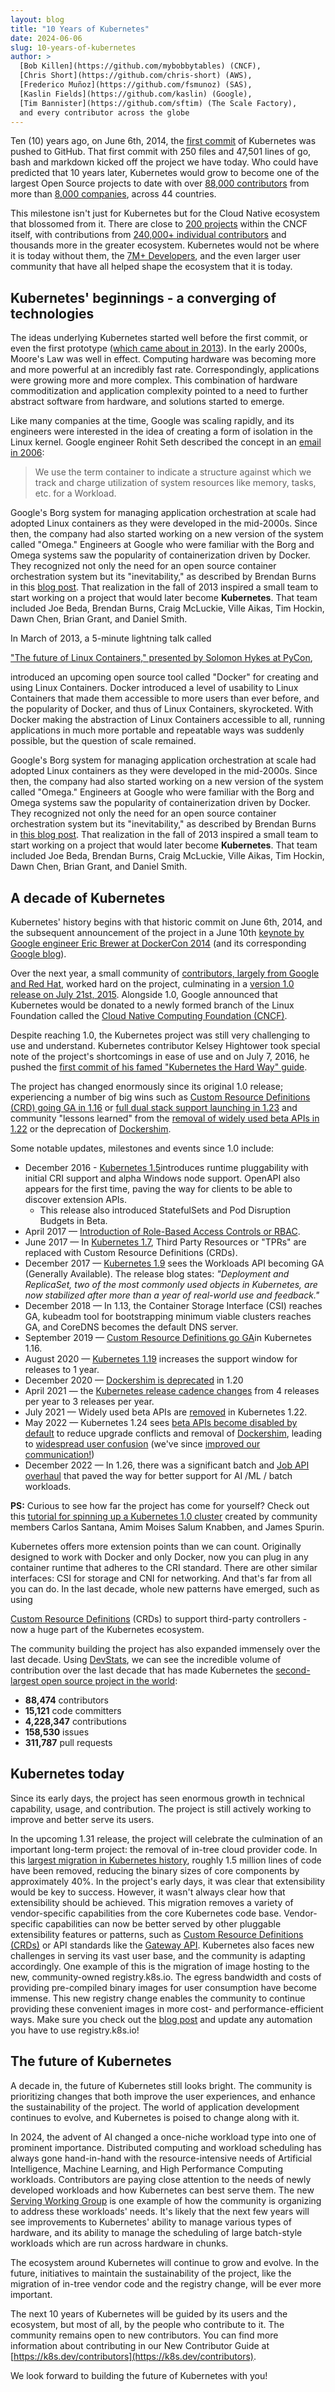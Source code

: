 ```yaml
---
layout: blog
title: "10 Years of Kubernetes"
date: 2024-06-06
slug: 10-years-of-kubernetes
author: >
  [Bob Killen](https://github.com/mybobbytables) (CNCF),
  [Chris Short](https://github.com/chris-short) (AWS),
  [Frederico Muñoz](https://github.com/fsmunoz) (SAS),
  [Kaslin Fields](https://github.com/kaslin) (Google),
  [Tim Bannister](https://github.com/sftim) (The Scale Factory),
  and every contributor across the globe
---
```


Ten (10) years ago, on June 6th, 2014, the
[first commit](https://github.com/kubernetes/kubernetes/commit/2c4b3a562ce34cddc3f8218a2c4d11c7310e6d56)
of Kubernetes was pushed to GitHub. That first commit with 250 files and 47,501 lines of go, bash
and markdown kicked off the project we have today. Who could have predicted that 10 years later,
Kubernetes would grow to become one of the largest Open Source projects to date with over
[88,000 contributors](https://k8s.devstats.cncf.io/d/24/overall-project-statistics?orgId=1) from
more than [8,000 companies](https://www.cncf.io/reports/kubernetes-project-journey-report/), across
44 countries.

This milestone isn't just for Kubernetes but for the Cloud Native ecosystem that blossomed from
it. There are close to [200 projects](https://all.devstats.cncf.io/d/18/overall-project-statistics-table?orgId=1)
within the CNCF itself, with contributions from
[240,000+ individual contributors](https://all.devstats.cncf.io/d/18/overall-project-statistics-table?orgId=1) and
thousands more in the greater ecosystem. Kubernetes would not be where it is today without them, the
[7M+ Developers](https://www.cncf.io/blog/2022/05/18/slashdata-cloud-native-continues-to-grow-with-more-than-7-million-developers-worldwide/),
and the even larger user community that have all helped shape the ecosystem that it is today.

## Kubernetes' beginnings - a converging of technologies

The ideas underlying Kubernetes started well before the first commit, or even the first prototype
([which came about in 2013](/blog/2018/07/20/the-history-of-kubernetes-the-community-behind-it/)).
In the early 2000s, Moore's Law was well in effect. Computing hardware was becoming more and more
powerful at an incredibly fast rate. Correspondingly, applications were growing more and more
complex. This combination of hardware commoditization and application complexity pointed to a need
to further abstract software from hardware, and solutions started to emerge.

Like many companies at the time, Google was scaling rapidly, and its engineers were interested in
the idea of creating a form of isolation in the Linux kernel. Google engineer Rohit Seth described
the concept in an [email in 2006](https://lwn.net/Articles/199643/):

> We use the term container to indicate a structure against which we track and charge utilization of
system resources like memory, tasks, etc. for a Workload.


Google's Borg system for managing application orchestration at scale had adopted Linux containers as
they were developed in the mid-2000s. Since then, the company had also started working on a new
version of the system called "Omega." Engineers at Google who were familiar with the Borg and Omega
systems saw the popularity of containerization driven by Docker. They recognized not only the need
for an open source container orchestration system but its "inevitability," as described by Brendan
Burns in this [blog post](/blog/2018/07/20/the-history-of-kubernetes-the-community-behind-it/). That
realization in the fall of 2013 inspired a small team to start working on a project that would later
become **Kubernetes**. That team included Joe Beda, Brendan Burns, Craig McLuckie, Ville Aikas, Tim
Hockin, Dawn Chen, Brian Grant, and Daniel Smith.


In March of 2013, a 5-minute lightning talk called

["The future of Linux Containers," presented by Solomon Hykes at PyCon](https://youtu.be/wW9CAH9nSLs?si=VtK_VFQHymOT7BIB),

introduced an upcoming open source tool called "Docker" for creating and using Linux
Containers. Docker introduced a level of usability to Linux Containers that made them accessible to
more users than ever before, and the popularity of Docker, and thus of Linux Containers,
skyrocketed. With Docker making the abstraction of Linux Containers accessible to all, running
applications in much more portable and repeatable ways was suddenly possible, but the question of
scale remained.

Google's Borg system for managing application orchestration at scale had adopted Linux containers as
they were developed in the mid-2000s. Since then, the company had also started working on a new
version of the system called "Omega." Engineers at Google who were familiar with the Borg and Omega
systems saw the popularity of containerization driven by Docker. They recognized not only the need
for an open source container orchestration system but its "inevitability," as described by Brendan
Burns in
[this blog post](https://kubernetes.io/blog/2018/07/20/the-history-of-kubernetes-the-community-behind-it/).
That realization in the fall of 2013 inspired a small team to start working on a project that would
later become **Kubernetes**. That team included Joe Beda, Brendan Burns, Craig McLuckie, Ville
Aikas, Tim Hockin, Dawn Chen, Brian Grant, and Daniel Smith.

## A decade of Kubernetes

Kubernetes' history begins with that historic commit on June 6th, 2014, and the subsequent
announcement of the project in a June 10th
[keynote by Google engineer Eric Brewer at DockerCon 2014](https://youtu.be/YrxnVKZeqK8?si=Q_wYBFn7dsS9H3k3)
(and its corresponding [Google blog](https://cloudplatform.googleblog.com/2014/06/an-update-on-container-support-on-google-cloud-platform.html)).

Over the next year, a small community of
[contributors, largely from Google and Red Hat](https://k8s.devstats.cncf.io/d/9/companies-table?orgId=1&var-period_name=Before%20joining%20CNCF&var-metric=contributors),
worked hard on the project, culminating in a [version 1.0 release on July 21st, 2015](https://cloudplatform.googleblog.com/2015/07/Kubernetes-V1-Released.html).
Alongside 1.0, Google announced that Kubernetes would be donated to a newly formed branch of the
Linux Foundation called the
[Cloud Native Computing Foundation (CNCF)](https://www.cncf.io/announcements/2015/06/21/new-cloud-native-computing-foundation-to-drive-alignment-among-container-technologies/).

Despite reaching 1.0, the Kubernetes project was still very challenging to use and
understand. Kubernetes contributor Kelsey Hightower took special note of the project's shortcomings
in ease of use and on July 7, 2016, he pushed the
[first commit of his famed "Kubernetes the Hard Way" guide](https://github.com/kelseyhightower/kubernetes-the-hard-way/commit/9d7ace8b186f6ebd2e93e08265f3530ec2fba81c).

The project has changed enormously since its original 1.0 release; experiencing a number of big wins
such as
[Custom Resource Definitions (CRD) going GA in 1.16](/blog/2019/09/18/kubernetes-1-16-release-announcement/)
or [full dual stack support launching in 1.23](/blog/2021/12/08/dual-stack-networking-ga/) and
community "lessons learned" from the [removal of widely used beta APIs in 1.22](/blog/2021/07/14/upcoming-changes-in-kubernetes-1-22/)
or the deprecation of [Dockershim](/blog/2020/12/02/dockershim-faq/).

Some notable updates, milestones and events since 1.0 include:

* December 2016 - [Kubernetes 1.5](/blog/2016/12/kubernetes-1-5-supporting-production-workloads/)introduces runtime pluggability with initial CRI support and alpha Windows node support. OpenAPI also appears for the first time, paving the way for clients to be able to discover extension APIs.
  * This release also introduced StatefulSets and Pod Disruption Budgets in Beta.
* April 2017 — [Introduction of Role-Based Access Controls or RBAC](/blog/2017/04/rbac-support-in-kubernetes/).
* June 2017 — In [Kubernetes 1.7](/blog/2017/06/kubernetes-1-7-security-hardening-stateful-application-extensibility-updates/), Third Party Resources or "TPRs" are replaced with Custom Resource Definitions (CRDs).
* December 2017 — [Kubernetes 1.9](/blog/2017/12/kubernetes-19-workloads-expanded-ecosystem/) sees the Workloads API becoming GA (Generally Available). The release blog states: _"Deployment and ReplicaSet, two of the most commonly used objects in Kubernetes, are now stabilized after more than a year of real-world use and feedback."_
* December 2018 — In 1.13, the Container Storage Interface (CSI) reaches GA, kubeadm tool for bootstrapping minimum viable clusters reaches GA, and CoreDNS becomes the default DNS server.
* September 2019 — [Custom Resource Definitions go GA](/blog/2019/09/18/kubernetes-1-16-release-announcement/)in Kubernetes 1.16.
* August 2020 — [Kubernetes 1.19](/blog/2016/12/kubernetes-1-5-supporting-production-workloads/) increases the support window for releases to 1 year.
* December 2020 — [Dockershim is deprecated](https://kubernetes.io/blog/2020/12/18/kubernetes-1.20-pod-impersonation-short-lived-volumes-in-csi/)  in 1.20
* April 2021 — the [Kubernetes release cadence changes](/blog/2021/07/20/new-kubernetes-release-cadence/#:~:text=On%20April%2023%2C%202021%2C%20the,Kubernetes%20community's%20contributors%20and%20maintainers.) from 4 releases per year to 3 releases per year.
* July 2021 — Widely used beta APIs are [removed](/blog/2021/07/14/upcoming-changes-in-kubernetes-1-22/)  in Kubernetes 1.22.
* May 2022 — Kubernetes 1.24 sees  [beta APIs become disabled by default](/blog/2022/05/03/kubernetes-1-24-release-announcement/) to reduce upgrade conflicts and removal of [Dockershim](/dockershim), leading to [widespread user confusion](https://www.youtube.com/watch?v=a03Hh1kd6KE) (we've since [improved our communication!](https://github.com/kubernetes/community/tree/master/communication/contributor-comms))
* December 2022 — In 1.26, there was a significant batch and  [Job API overhaul](/blog/2022/12/29/scalable-job-tracking-ga/) that paved the way for better support for AI  /ML / batch workloads.

**PS:** Curious to see how far the project has come for yourself? Check out this [tutorial for spinning up a Kubernetes 1.0 cluster](https://github.com/spurin/kubernetes-v1.0-lab) created by community members Carlos Santana, Amim Moises Salum Knabben, and James Spurin.

Kubernetes offers more extension points than we can count. Originally designed to work with Docker
and only Docker, now you can plug in any container runtime that adheres to the CRI standard. There
are other similar interfaces: CSI for storage and CNI for networking. And that's far from all you
can do. In the last decade, whole new patterns have emerged, such as using

[Custom Resource Definitions](/docs/concepts/extend-kubernetes/api-extension/custom-resources/)
(CRDs) to support third-party controllers - now a huge part of the Kubernetes ecosystem.

The community building the project has also expanded immensely over the last decade. Using
[DevStats](https://k8s.devstats.cncf.io/d/24/overall-project-statistics?orgId=1), we can see the
incredible volume of contribution over the last decade that has made Kubernetes the
[second-largest open source project in the world](https://www.cncf.io/reports/kubernetes-project-journey-report/):

* **88,474** contributors
* **15,121** code committers
* **4,228,347** contributions
* **158,530** issues
* **311,787** pull requests

## Kubernetes today

Since its early days, the project has seen enormous growth in technical capability, usage, and
contribution. The project is still actively working to improve and better serve its users.

In the upcoming 1.31 release, the project will celebrate the culmination of an important long-term
project: the removal of in-tree cloud provider code. In this
[largest migration in Kubernetes history](https://kubernetes.io/blog/2024/05/20/completing-cloud-provider-migration/),
roughly 1.5 million lines of code have been removed, reducing the binary sizes of core components
by approximately 40%. In the project's early days, it was clear that extensibility would be key to
success. However, it wasn't always clear how that extensibility should be achieved. This migration
removes a variety of vendor-specific capabilities from the core Kubernetes code
base. Vendor-specific capabilities can now be better served by other pluggable extensibility
features or patterns, such as
[Custom Resource Definitions (CRDs)](https://kubernetes.io/docs/concepts/extend-kubernetes/api-extension/custom-resources/)
or API standards like the [Gateway API](https://gateway-api.sigs.k8s.io/).
Kubernetes also faces new challenges in serving its vast user base, and the community is adapting
accordingly. One example of this is the migration of image hosting to the new, community-owned
registry.k8s.io. The egress bandwidth and costs of providing pre-compiled binary images for user
consumption have become immense. This new registry change enables the community to continue
providing these convenient images in more cost- and performance-efficient ways. Make sure you check
out the [blog post](https://kubernetes.io/blog/2022/11/28/registry-k8s-io-faster-cheaper-ga/) and
update any automation you have to use registry.k8s.io!

## The future of Kubernetes

A decade in, the future of Kubernetes still looks bright. The community is prioritizing changes that
both improve the user experiences, and enhance the sustainability of the project. The world of
application development continues to evolve, and Kubernetes is poised to change along with it.

In 2024, the advent of AI changed a once-niche workload type into one of prominent
importance. Distributed computing and workload scheduling has always gone hand-in-hand with the
resource-intensive needs of Artificial Intelligence, Machine Learning, and High Performance
Computing workloads. Contributors are paying close attention to the needs of newly developed
workloads and how Kubernetes can best serve them. The new
[Serving Working Group](https://github.com/kubernetes/community/tree/master/wg-serving) is one
example of how the community is organizing to address these workloads' needs. It's likely that the
next few years will see improvements to Kubernetes' ability to manage various types of hardware, and
its ability to manage the scheduling of large batch-style workloads which are run across hardware in
chunks.

The ecosystem around Kubernetes will continue to grow and evolve. In the future, initiatives to
maintain the sustainability of the project, like the migration of in-tree vendor code and the
registry change, will be ever more important.

The next 10 years of Kubernetes will be guided by its users and the ecosystem, but most of all, by
the people who contribute to it. The community remains open to new contributors. You can find more
information about contributing in our New Contributor Guide at
[https://k8s.dev/contributors](https://k8s.dev/contributors).

We look forward to building the future of Kubernetes with you!
